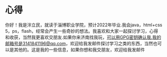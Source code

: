# 心得   
   你好！我是泮立民，就读于淄博职业学院，预计2022年毕业.我会java，html+css 5，ps，flash，经常会产生一些奇妙的想法。我喜欢和大家一起探讨学习，心得和收获，当然我更喜欢交朋友.如果你来济南找我玩，可以用GPG密钥确认我.我的邮箱号是3141841196@qq.com，欢迎给我发邮件探讨学习之类的东西，当然也可以是其他的。这是我的一些信息，如果你想和我交朋友，欢迎给我发邮件
   
